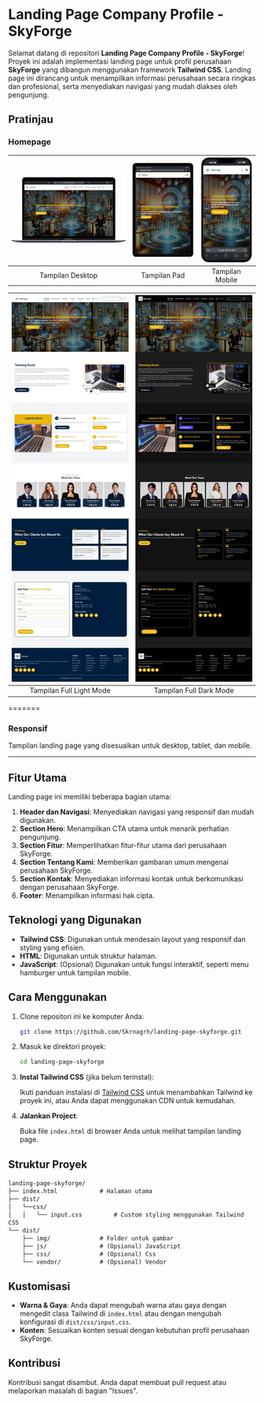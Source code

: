 # Landing Page Company Profile - SkyForge

Selamat datang di repositori **Landing Page Company Profile - SkyForge**! Proyek ini adalah implementasi landing page untuk profil perusahaan **SkyForge** yang dibangun menggunakan framework **Tailwind CSS**. Landing page ini dirancang untuk menampilkan informasi perusahaan secara ringkas dan profesional, serta menyediakan navigasi yang mudah diakses oleh pengunjung.

## Pratinjau

### Homepage

| <img src="/dist/img/tampilan/1.png" alt="Desktop" width="100%"> | <img src="/dist/img/tampilan/2.png" alt="Pad" width="100%"> | <img src="/dist/img/tampilan/3.png" alt="Mobile" width="100%"> |
| :-------------------------------------------------------------: | :---------------------------------------------------------: | :------------------------------------------------------------: |
|                        Tampilan Desktop                         |                        Tampilan Pad                         |                        Tampilan Mobile                         |

| <img src="/dist/img/tampilan/4.png" alt="Full" width="100%"> | <img src="/dist/img/tampilan/5.png" alt="Full" width="100%"> |
| :---------------------------------------------------------: | :---------------------------------------------------------: |
|                  Tampilan Full Light Mode                   |                   Tampilan Full Dark Mode                   |

=======

### Responsif

Tampilan landing page yang disesuaikan untuk desktop, tablet, dan mobile.

---

## Fitur Utama

Landing page ini memiliki beberapa bagian utama:

1. **Header dan Navigasi**: Menyediakan navigasi yang responsif dan mudah digunakan.
2. **Section Hero**: Menampilkan CTA utama untuk menarik perhatian pengunjung.
3. **Section Fitur**: Memperlihatkan fitur-fitur utama dari perusahaan SkyForge.
4. **Section Tentang Kami**: Memberikan gambaran umum mengenai perusahaan SkyForge.
5. **Section Kontak**: Menyediakan informasi kontak untuk berkomunikasi dengan perusahaan SkyForge.
6. **Footer**: Menampilkan informasi hak cipta.

## Teknologi yang Digunakan

- **Tailwind CSS**: Digunakan untuk mendesain layout yang responsif dan styling yang efisien.
- **HTML**: Digunakan untuk struktur halaman.
- **JavaScript**: (Opsional) Digunakan untuk fungsi interaktif, seperti menu hamburger untuk tampilan mobile.

## Cara Menggunakan

1. Clone repositori ini ke komputer Anda:

   ```bash
   git clone https://github.com/Skrnagrh/landing-page-skyforge.git
   ```

2. Masuk ke direktori proyek:

   ```bash
   cd landing-page-skyforge
   ```

3. **Instal Tailwind CSS** (jika belum terinstal):

   Ikuti panduan instalasi di [Tailwind CSS](https://tailwindcss.com/docs/installation) untuk menambahkan Tailwind ke proyek ini, atau Anda dapat menggunakan CDN untuk kemudahan.

4. **Jalankan Project**:

   Buka file `index.html` di browser Anda untuk melihat tampilan landing page.

## Struktur Proyek

```
landing-page-skyforge/
├── index.html            # Halaman utama
├── dist/
│   └──css/
│   │   └── input.css         # Custom styling menggunakan Tailwind CSS
└── dist/
    ├── img/              # Folder untuk gambar
    ├── js/               # (Opsional) JavaScript
    ├── css/              # (Opsional) Css
    └── vendor/           # (Opsional) Vendor
```

## Kustomisasi

- **Warna & Gaya**: Anda dapat mengubah warna atau gaya dengan mengedit class Tailwind di `index.html` atau dengan mengubah konfigurasi di `dist/css/input.css`.
- **Konten**: Sesuaikan konten sesuai dengan kebutuhan profil perusahaan SkyForge.

## Kontribusi

Kontribusi sangat disambut. Anda dapat membuat pull request atau melaporkan masalah di bagian "Issues".

```
